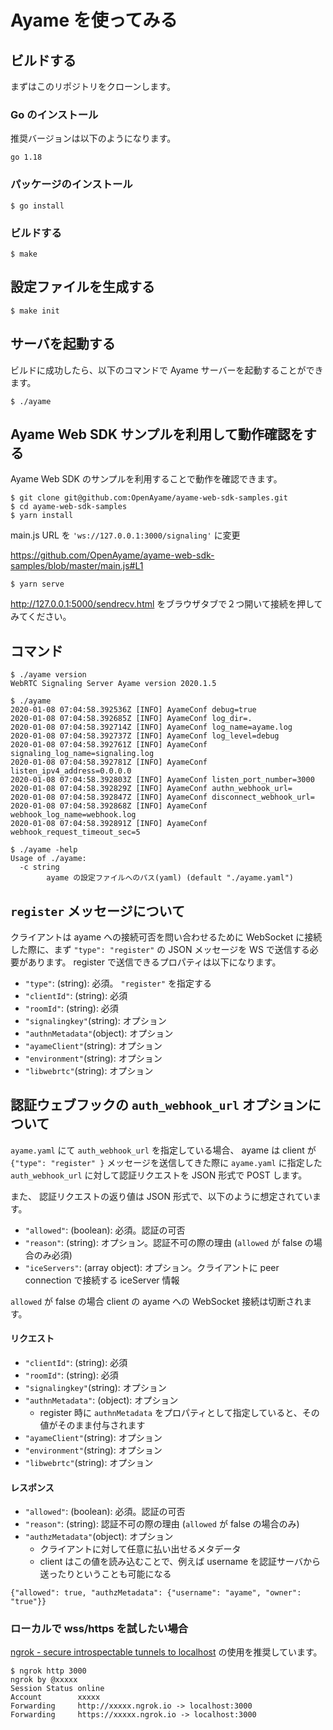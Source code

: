 # Ayame を使ってみる

## ビルドする

まずはこのリポジトリをクローンします。

### Go のインストール

推奨バージョンは以下のようになります。
```
go 1.18
```

### パッケージのインストール

```
$ go install
```

### ビルドする

```
$ make
```

## 設定ファイルを生成する

```
$ make init
```

## サーバを起動する

ビルドに成功したら、以下のコマンドで Ayame サーバーを起動することができます。

```
$ ./ayame
```

## Ayame Web SDK サンプルを利用して動作確認をする

Ayame Web SDK のサンプルを利用することで動作を確認できます。

```
$ git clone git@github.com:OpenAyame/ayame-web-sdk-samples.git
$ cd ayame-web-sdk-samples
$ yarn install
```

main.js URL を `'ws://127.0.0.1:3000/signaling'` に変更

https://github.com/OpenAyame/ayame-web-sdk-samples/blob/master/main.js#L1

```
$ yarn serve
```

http://127.0.0.1:5000/sendrecv.html をブラウザタブで２つ開いて接続を押してみてください。


## コマンド

```
$ ./ayame version
WebRTC Signaling Server Ayame version 2020.1.5
```

```
$ ./ayame
2020-01-08 07:04:58.392536Z [INFO] AyameConf debug=true
2020-01-08 07:04:58.392685Z [INFO] AyameConf log_dir=.
2020-01-08 07:04:58.392714Z [INFO] AyameConf log_name=ayame.log
2020-01-08 07:04:58.392737Z [INFO] AyameConf log_level=debug
2020-01-08 07:04:58.392761Z [INFO] AyameConf signaling_log_name=signaling.log
2020-01-08 07:04:58.392781Z [INFO] AyameConf listen_ipv4_address=0.0.0.0
2020-01-08 07:04:58.392803Z [INFO] AyameConf listen_port_number=3000
2020-01-08 07:04:58.392829Z [INFO] AyameConf authn_webhook_url=
2020-01-08 07:04:58.392847Z [INFO] AyameConf disconnect_webhook_url=
2020-01-08 07:04:58.392868Z [INFO] AyameConf webhook_log_name=webhook.log
2020-01-08 07:04:58.392891Z [INFO] AyameConf webhook_request_timeout_sec=5
```

```
$ ./ayame -help
Usage of ./ayame:
  -c string
    	ayame の設定ファイルへのパス(yaml) (default "./ayame.yaml")
```

## `register` メッセージについて

クライアントは ayame への接続可否を問い合わせるために WebSocket に接続した際に、まず `"type": "register"` の JSON メッセージを WS で送信する必要があります。
register で送信できるプロパティは以下になります。

- `"type"`: (string): 必須。 `"register"` を指定する
- `"clientId"`: (string): 必須
- `"roomId"`: (string): 必須
- `"signalingkey"`(string): オプション
- `"authnMetadata"`(object): オプション
- `"ayameClient"`(string): オプション
- `"environment"`(string): オプション
- `"libwebrtc"`(string): オプション

## 認証ウェブフックの `auth_webhook_url` オプションについて

`ayame.yaml` にて `auth_webhook_url` を指定している場合、
ayame は client が `{"type": "register" }` メッセージを送信してきた際に `ayame.yaml` に指定した `auth_webhook_url` に対して認証リクエストを JSON 形式で POST します。

また、 認証リクエストの返り値は JSON 形式で、以下のように想定されています。

- `"allowed"`: (boolean): 必須。認証の可否
- `"reason"`: (string): オプション。認証不可の際の理由 (`allowed` が false の場合のみ必須)
- `"iceServers"`: (array object): オプション。クライアントに peer connection で接続する iceServer 情報

`allowed` が false の場合 client の ayame への WebSocket 接続は切断されます。

#### リクエスト

- `"clientId"`: (string): 必須
- `"roomId"`: (string): 必須
- `"signalingkey"`(string): オプション
- `"authnMetadata"`: (object): オプション
    - register 時に `authnMetadata` をプロパティとして指定していると、その値がそのまま付与されます
- `"ayameClient"`(string): オプション
- `"environment"`(string): オプション
- `"libwebrtc"`(string): オプション

#### レスポンス

- `"allowed"`: (boolean): 必須。認証の可否
- `"reason"`: (string): 認証不可の際の理由 (`allowed` が false の場合のみ)
- `"authzMetadata"`(object): オプション
    - クライアントに対して任意に払い出せるメタデータ
    -  client はこの値を読み込むことで、例えば username を認証サーバから送ったりということも可能になる

```
{"allowed": true, "authzMetadata": {"username": "ayame", "owner": "true"}}
```

### ローカルで wss/https を試したい場合

[ngrok \- secure introspectable tunnels to localhost](https://ngrok.com/) の使用を推奨しています。

```
$ ngrok http 3000
ngrok by @xxxxx
Session Status online
Account        xxxxx
Forwarding     http://xxxxx.ngrok.io -> localhost:3000
Forwarding     https://xxxxx.ngrok.io -> localhost:3000
```
